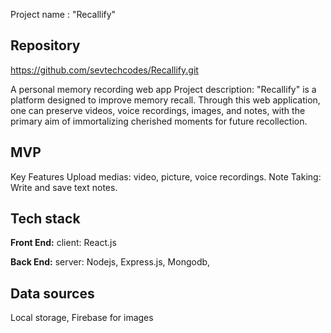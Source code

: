 Project name : "Recallify"
## Repository
https://github.com/sevtechcodes/Recallify.git

A personal memory recording web app
Project description:
"Recallify" is a platform designed to improve memory recall. Through this web application, one can preserve videos, voice recordings, images, and notes, with the primary aim of immortalizing cherished moments for future recollection.

## MVP
Key Features
Upload medias: video, picture, voice recordings.
Note Taking: Write and save text notes.
## Tech stack
  **Front End:**
  client: React.js
  
  **Back End:**
  server: Nodejs, Express.js, Mongodb,

## Data sources
Local storage, Firebase for images
